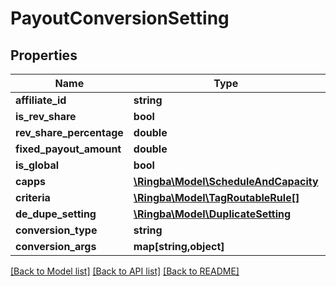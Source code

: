 # PayoutConversionSetting

## Properties
Name | Type | Description | Notes
------------ | ------------- | ------------- | -------------
**affiliate_id** | **string** |  | [optional] 
**is_rev_share** | **bool** |  | [optional] 
**rev_share_percentage** | **double** |  | [optional] 
**fixed_payout_amount** | **double** |  | [optional] 
**is_global** | **bool** |  | [optional] 
**capps** | [**\Ringba\Model\ScheduleAndCapacity**](ScheduleAndCapacity.md) |  | [optional] 
**criteria** | [**\Ringba\Model\TagRoutableRule[]**](TagRoutableRule.md) |  | [optional] 
**de_dupe_setting** | [**\Ringba\Model\DuplicateSetting**](DuplicateSetting.md) |  | [optional] 
**conversion_type** | **string** |  | [optional] 
**conversion_args** | **map[string,object]** |  | [optional] 

[[Back to Model list]](../README.md#documentation-for-models) [[Back to API list]](../README.md#documentation-for-api-endpoints) [[Back to README]](../README.md)


